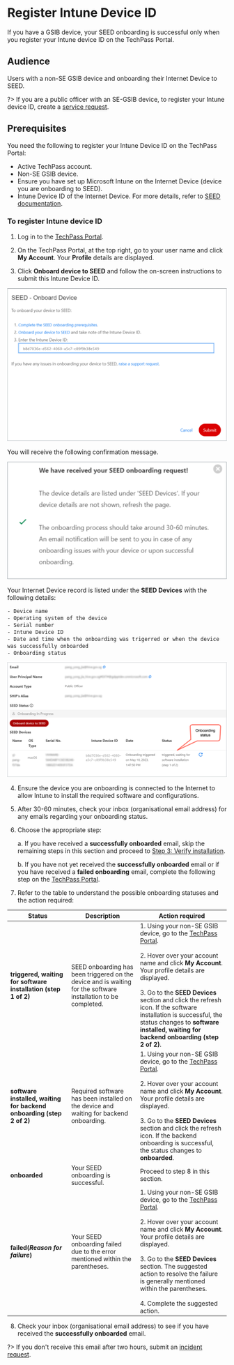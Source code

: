 # Register Intune Device ID

If you have a GSIB device, your SEED onboarding is successful only when you register your Intune device ID on the TechPass Portal.

## Audience

Users with a non-SE GSIB device and onboarding their Internet Device to SEED.

?> If you are a public officer with an SE-GSIB device, to register your Intune device ID, create a [service request](https://go.gov.sg/seed-techpass-support).

## Prerequisites

You need the following to register your Intune Device ID on the TechPass Portal:

- Active TechPass account.
- Non-SE GSIB device.
- Ensure you have set up Microsoft Intune on the Internet Device (device you are onboarding to SEED).
- Intune Device ID of the Internet Device. For more details, refer to [SEED documentation](https://docs.developer.tech.gov.sg/docs/security-suite-for-engineering-endpoint-devices/onboard-device/onboard-device-to-seed).

### To register Intune device ID

1. Log in to the [TechPass Portal](https://portal.techpass.gov.sg/secure/account/profile).

2. On the TechPass Portal, at the top right, go to your user name and click **My Account**. Your **Profile** details are displayed. 

3. Click **Onboard device to SEED** and follow the on-screen instructions to submit this Intune Device ID.

  ![enter-intune](assets/images/intune-id/enter-intune-device-id.png)

  You will receive the following confirmation message.

  ![enter-intune](assets/images/intune-id/ack-of-intune-device-id.png)


  Your Internet Device record is listed under the **SEED Devices** with the following details:

    - Device name
    - Operating system of the device
    - Serial number
    - Intune Device ID
    - Date and time when the onboarding was trigerred or when the device was successfully onboarded
    - Onboarding status

  ![enter-intune](assets/images/intune-id/macos-device-listed-tp-portal.png)

4. Ensure the device you are onboarding is connected to the Internet to allow Intune to install the required software and configurations.

5. After 30-60 minutes, check your inbox (organisational email address) for any emails regarding your onboarding status.

6. Choose the appropriate step:

   a. If you have received a **successfully onboarded** email, skip the remaining steps in this section and proceed to [Step 3: Verify installation](https://docs.developer.tech.gov.sg/docs/security-suite-for-engineering-endpoint-devices/onboard-device/mac-os?id=step-3-verify-installation).

   b. If you have not yet received the **successfully onboarded** email or if you have received a **failed onboarding** email, complete the following step on the [TechPass Portal](https://portal.techpass.gov.sg/).

7. Refer to the table to understand the possible onboarding statuses and the action required:

| Status | Description | Action required |
|---| ---| ---|
| **triggered, waiting for software installation (step 1 of 2)**| SEED onboarding has been triggered on the device and is waiting for the software installation to be completed. | 1. Using your non-SE GSIB device, go to the [TechPass Portal](https://portal.techpass.gov.sg/).<br><br>2. Hover over your account name and click **My Account**. Your profile details are displayed.<br><br>3. Go to the **SEED Devices** section and click the refresh icon. If the software installation is successful, the status changes to **software installed, waiting for backend onboarding (step 2 of 2)**.|
| **software installed, waiting for backend onboarding (step 2 of 2)**| Required software has been installed on the device and waiting for backend onboarding.  | 1. Using your non-SE GSIB device, go to the [TechPass Portal](https://portal.techpass.gov.sg/).<br><br>2. Hover over your account name and click **My Account**. Your profile details are displayed.<br><br>3. Go to the **SEED Devices** section and click the refresh icon. If the backend onboarding is successful, the status changes to **onboarded**. |
| **onboarded** | Your SEED onboarding is successful. | Proceed to step 8 in this section.  |
| **failed(*Reason for failure*)** | Your SEED onboarding failed due to the  error mentioned within the parentheses. | 1. Using your non-SE GSIB device, go to the [TechPass Portal](https://portal.techpass.gov.sg/).<br><br>2. Hover over your account name and click **My Account**. Your profile details are displayed.<br><br>3. Go to the **SEED Devices** section. The suggested action to resolve the failure is generally mentioned within the parentheses.<br><br>4. Complete the suggested action. | 


8. Check your inbox (organisational email address) to see if you have received the **successfully onboarded** email.

?> If you don't receive this email after two hours, submit an [incident request](https://go.gov.sg/seed-techpass-support).

